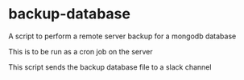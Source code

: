 # backup-database

A script to perform a remote server backup for a mongodb database

This is to be run as a cron job on the server

This script sends the backup database file to a slack channel
